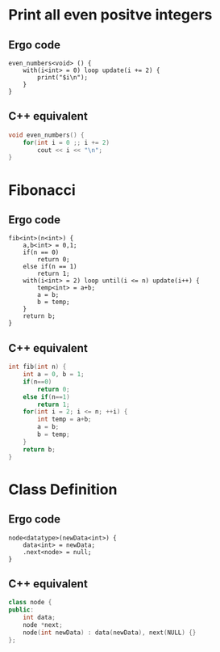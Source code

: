 # Print all even positve integers

## Ergo code

```
even_numbers<void> () {
    with(i<int> = 0) loop update(i += 2) {
        print("$i\n");
    }
}
```

## C++ equivalent

```C++
void even_numbers() {
    for(int i = 0 ;; i += 2)
        cout << i << "\n";
}
```

# Fibonacci

## Ergo code

```
fib<int>(n<int>) {
    a,b<int> = 0,1;
    if(n == 0)
        return 0;
    else if(n == 1)
        return 1;
    with(i<int> = 2) loop until(i <= n) update(i++) {
        temp<int> = a+b;
        a = b;
        b = temp;
    }
    return b;
}
```


## C++ equivalent

```C++
int fib(int n) {
    int a = 0, b = 1;
    if(n==0)
        return 0;
    else if(n==1)
        return 1;
    for(int i = 2; i <= n; ++i) {
        int temp = a+b;
        a = b;
        b = temp;
    }
    return b;
}
```

# Class Definition

## Ergo code

```
node<datatype>(newData<int>) {
    data<int> = newData;
    .next<node> = null;
}
```

## C++ equivalent

```C++
class node {
public:
    int data;
    node *next;
    node(int newData) : data(newData), next(NULL) {}  
};
```
